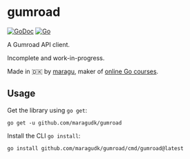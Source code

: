 # gumroad

[![GoDoc](https://godoc.org/github.com/maragudk/gumroad?status.svg)](https://godoc.org/github.com/maragudk/gumroad)
[![Go](https://github.com/maragudk/gumroad/actions/workflows/go.yml/badge.svg)](https://github.com/maragudk/gumroad/actions/workflows/go.yml)

A Gumroad API client.

Incomplete and work-in-progress.

Made in 🇩🇰 by [maragu](https://www.maragu.dk), maker of [online Go courses](https://www.golang.dk/).

## Usage

Get the library using `go get`:

```shell
go get -u github.com/maragudk/gumroad
```

Install the CLI `go install`:

```shell
go install github.com/maragudk/gumroad/cmd/gumroad@latest
```
